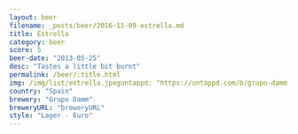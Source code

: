 ```yaml
---
layout: beer
filename: _posts/beer/2016-11-09-estrella.md
title: Estrella
category: beer
score: 5
beer-date: "2013-05-25"
desc: "Tastes a little bit burnt"
permalink: /beer/:title.html
img: /img/list/estrella.jpeguntappd: "https://untappd.com/b/grupo-damm-estrella-damm/5151"
country: "Spain"
brewery: "Grupo Damm"
breweryURL: "breweryURL"
style: "Lager - Euro"
---
```

